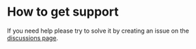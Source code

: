 # How to get support

If you need help please try to solve it by creating an issue on the [discussions page](https://github.com/D3strukt0r/spigot-build/discussions).
